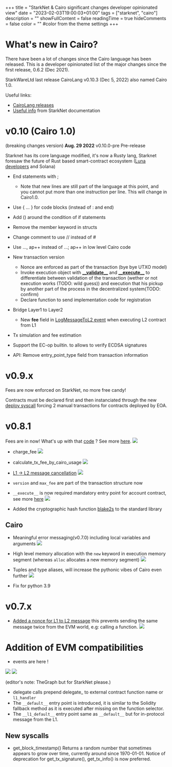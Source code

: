 +++
title = "StarkNet & Cairo significant changes developer opinionated view"
date = "2023-02-03T19:00:03+01:00"
tags = ["starknet", "cairo"]
description = ""
showFullContent = false
readingTime = true
hideComments = false
color = "" #color from the theme settings
+++


# What's new in Cairo?
 There have been a lot of changes since the Cairo language has been released. This is a developer opinionated list of the major changes since the first release, 0.6.2 (Dec 2021).

StarkWareLtd last release CairoLang v0.10.3 (Dec 5, 2022) also named Cairo 1.0.

Useful links:
 - [CairoLang releases](https://github.com/starkware-libs/cairo-lang/releases)
 - [Useful info](https://docs.starknet.io/documentation/useful_info/) from StarkNet documentation

# v0.10 (Cairo 1.0)
(breaking changes version)
**Aug. 29 2022** v0.10.0-pre Pre-release

Starknet has its core language modified, it's now a Rusty lang, Starknet foresaw the future of Rust based smart-contract ecosystem ([Luna developers](https://news.coincu.com/90055-fall-of-terra/) and Solana)
 - End statements with ;
   - Note that new lines are still part of the language at this point, and you cannot put more than one instruction per line. This will change in Cairo1.0.
 - Use { … } for code blocks (instead of : and end)
 - Add () around the condition of if statements
 - Remove the member keyword in structs
 - Change comment to use // instead of #
 - Use ..., ap++ instead of ...; ap++ in low level Cairo code

 - New transaction version
     - Nonce are enforced as part of the transaction (bye bye UTXO model)
     - Invoke execution object with [**\_\_validate__**](https://github.com/OpenZeppelin/cairo-contracts/blob/d12abf335f5c778fd19d6f99e91c099b40865deb/src/openzeppelin/account/presets/EthAccount.cairo#L81) and [**\_\_execute__**](https://github.com/OpenZeppelin/cairo-contracts/blob/d12abf335f5c778fd19d6f99e91c099b40865deb/src/openzeppelin/account/presets/EthAccount.cairo#L127) to differentiate between validation of the transaction (wether or not execution works (TODO: wild guess)) and execution that his pickup by another part of the process in the decentralized system(TODO: confirm)
     - Declare function to send implementation code for registration
 - Bridge Layer1 to Layer2
     - New **fee** field in [LogMessageToL2 event](https://github.com/starkware-libs/cairo-lang/blob/54d7e92a703b3b5a1e07e9389608178129946efc/src/starkware/starknet/solidity/IStarknetMessagingEvents.sol#L9) when executing L2 contract from L1
 - Tx simulation and fee estimation
 - Support the EC-op builtin. to allows to verify ECDSA signatures
 - API: Remove entry_point_type field from transaction information

# v0.9.x

Fees are now enforced on StarkNet, no more free candy!

Contracts must be declared first and then instanciated through the new [deploy syscall](https://starknet.io/docs/hello_starknet/deploying_from_contracts.html#the-deploy-system-call) forcing 2 manual transactions for contracts deployed by EOA.

# v0.8.1

Fees are in now! What's up with that [code](https://github.com/starkware-libs/cairo-lang/blob/4e233516f52477ad158bc81a86ec2760471c1b65/src/starkware/starknet/business_logic/transaction_fee.py) ? See more [here](https://starknet.io/documentation/fee-mechanism/#Introduction).
![](https://i.imgur.com/G2ZidCf.png)

 - charge_fee ![](https://i.imgur.com/GnKEkFI.png)
 - calculate_tx_fee_by_cairo_usage ![](https://i.imgur.com/wYIohf7.png)


- [L1 -> L2 message cancellation](https://github.com/starkware-libs/cairo-lang/blob/master/src/starkware/starknet/eth/StarknetMessaging.sol)
![](https://i.imgur.com/P4UB8Wm.png)

- `version` and `max_fee` are part of the transaction structure now

- `__execute__` is now required mandatory entry point for account contract,  see more [here](https://github.com/OpenZeppelin/cairo-contracts/blob/main/docs/Account.md#accounts)
![](https://i.imgur.com/gIcuAdK.png)

 - Added the cryptographic hash function [blake2s](https://en.wikipedia.org/wiki/BLAKE_(hash_function)) to the standard library
 
## Cairo
 - Meaningful error messaging(v0.7.0) including local variables and arguments
![](https://i.imgur.com/AwjYaIV.png)
 - High level memory allocation with the `new` keyword in execution memory segment (whereas `alloc` allocates a new memory segment)
 ![](https://i.imgur.com/gFPTHzw.png)

 - Tuples and type aliases, will increase the pythonic vibes of Cairo even further
 ![](https://i.imgur.com/Ya3bPcE.png)
 
 - Fix for python 3.9

# v0.7.x

- [Added a nonce for L1 to L2 message](https://github.com/starkware-libs/cairo-lang/blob/4e233516f52477ad158bc81a86ec2760471c1b65/src/starkware/starknet/services/api/messages.py#L80) this prevents sending the same message twice from the EVM world, e.g: calling a function.
![](https://i.imgur.com/3SPa5Fz.png)

# Addition of EVM compatibilities
 - events are here !
 
![](https://i.imgur.com/rXdCLNc.png)
![](https://i.imgur.com/uOzGLmA.png)

(editor's note: TheGraph but for StarkNet please.)

 - delegate calls
 prepend delegate_ to external contract function name or `l1_handler`
 - The `__default__` entry point is introduced, it is similar to the Solidity fallback method as it is executed after missing on the function selector.
 - The `__l1_default__` entry point same as `__default__` but for in-protocol message from the L1.

## New syscalls
 - get_block_timestamp()
 Returns a random number that sometimes appears to grow over time, currently around since 1970-01-01.
Notice of deprecation for get_tx_signature(), get_tx_info() is now preferred.
